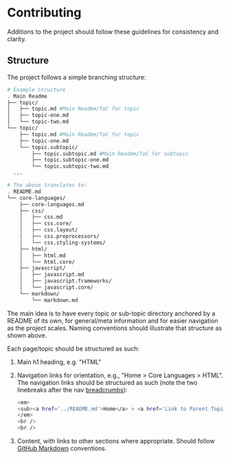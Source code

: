 # Contributing

Additions to the project should follow these guidelines for consistency and clarity.

## Structure

The project follows a simple branching structure:

```sh
# Example Structure
. Main Readme
├── topic/
│   ├── topic.md #Main Readme/ToC for topic
│   ├── topic-one.md
│   └── topic-two.md
└── topic/
    ├── topic.md #Main Readme/ToC for topic
    ├── topic-one.md
    └── topic.subtopic/
        ├── topic.subtopic.md #Main Readme/ToC for subtopic
        ├── topic.subtopic-one.md
        └── topic.subtopic-two.md
  ...

# The above translates to:
. README.md
└── core-languages/
    ├── core-languages.md
    ├── css/
    │   ├── css.md
    │   ├── css.core/
    │   ├── css.layout/
    │   ├── css.preprocessors/
    │   └── css.styling-systems/
    ├── html/
    │   ├── html.md
    │   └── html.core/
    ├── javascript/
    │   ├── javascript.md
    │   ├── javascript.frameworks/
    │   └── javascript.core/
    └── markdown/
        └── markdown.md
```

The main idea is to have every topic or sub-topic directory anchored by a README of its own, for general/meta information and for easier navigation as the project scales. Naming conventions should illustrate that structure as shown above.

Each page/topic should be structured as such:

1. Main h1 heading, e.g. "HTML"
2. Navigation links for orientation, e.g., "Home > Core Languages > HTML". The navigation links should be structured as such (note the two linebreaks after the nav [breadcrumbs](https://en.wikipedia.org/wiki/Breadcrumb_navigation)):

    ```sh
    <em>
    <sub><a href='../README.md'>Home</a> > <a href='Link to Parent Topic'>Parent Topic</a> > <a href='#'>Current File/Topic</a></sub>
    </em>
    <br />
    <br />
    ```

3. Content, with links to other sections where appropriate. Should follow [GitHub Markdown](https://guides.github.com/features/mastering-markdown/#GitHub-flavored-markdown) conventions.
